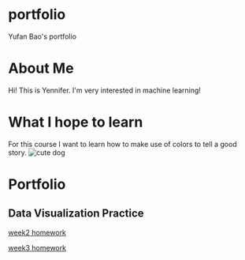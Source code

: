 # portfolio
Yufan Bao's portfolio

# About Me
Hi! This is Yennifer. I'm very interested in machine learning!

# What I hope to learn
For this course I want to learn how to make use of colors to tell a good story.
![cute dog](https://imagesvc.meredithcorp.io/v3/mm/image?q=60&c=sc&poi=%5B900%2C533%5D&w=2000&h=1333&url=https%3A%2F%2Fstatic.onecms.io%2Fwp-content%2Fuploads%2Fsites%2F47%2F2021%2F03%2F12%2Fpomeranian-white-puppy-921029690-2000.jpg)

# Portfolio

## Data Visualization Practice
[week2 homework](/dataviz2.md)

[week3 homework](/dataviz3.md)
